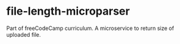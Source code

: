 # file-length-microparser
Part of freeCodeCamp curriculum. A microservice to return size of uploaded file.
